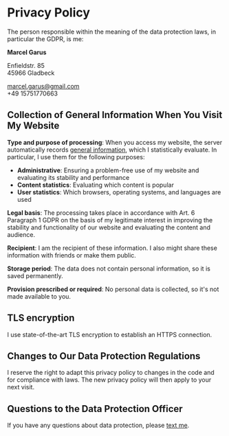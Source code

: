 # Privacy Policy

The person responsible within the meaning of the data protection laws, in particular the GDPR, is me:

**Marcel Garus**

Enfieldstr. 85  
45966 Gladbeck

marcel.garus@gmail.com  
+49 15751770663

## Collection of General Information When You Visit My Website

**Type and purpose of processing**:
When you access my website, the server automatically records [general information](https://github.com/marcelgarus/server/blob/main/src/visits.rs), which I statistically evaluate.
In particular, I use them for the following purposes:

* **Administrative**: Ensuring a problem-free use of my website and evaluating its stability and performance
* **Content statistics**: Evaluating which content is popular
* **User statistics**: Which browsers, operating systems, and languages are used

**Legal basis**:
The processing takes place in accordance with Art. 6 Paragraph 1 GDPR on the basis of my legitimate interest in improving the stability and functionality of our website and evaluating the content and audience.

**Recipient**:
I am the recipient of these information.
I also might share these information with friends or make them public.

**Storage period**:
The data does not contain personal information, so it is saved permanently.

**Provision prescribed or required**:
No personal data is collected, so it's not made available to you.

## TLS encryption

I use state-of-the-art TLS encryption to establish an HTTPS connection.

## Changes to Our Data Protection Regulations

I reserve the right to adapt this privacy policy to changes in the code and for compliance with laws.
The new privacy policy will then apply to your next visit.

## Questions to the Data Protection Officer

If you have any questions about data protection, please [text me](/contact).
